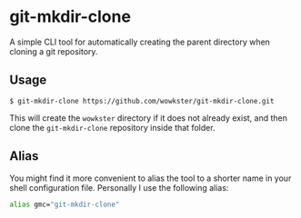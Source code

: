 # git-mkdir-clone

A simple CLI tool for automatically creating the parent directory when cloning a git repository.

## Usage

```console
$ git-mkdir-clone https://github.com/wowkster/git-mkdir-clone.git
```

This will create the `wowkster` directory if it does not already exist, and then clone the `git-mkdir-clone` repository inside that folder.

## Alias

You might find it more convenient to alias the tool to a shorter name in your shell configuration file. Personally I use the following alias:

```sh
alias gmc="git-mkdir-clone"
```